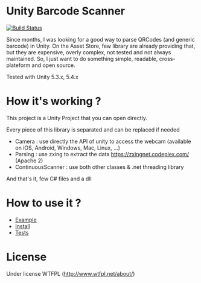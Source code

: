 # Unity Barcode Scanner
[![Build Status](https://travis-ci.org/kefniark/UnityBarcodeScanner.svg?branch=master)](https://travis-ci.org/kefniark/UnityBarcodeScanner)

Since months, I was looking for a good way to parse QRCodes (and generic barcode) in Unity.
On the Asset Store, few library are already providing that, but they are expensive, overly complex, not tested and not always maintained.
So, I just want to do something simple, readable, cross-plateform and open source.

Tested with Unity 5.3.x, 5.4.x

# How it's working ?
This project is a Unity Project that you can open directly.

Every piece of this library is separated and can be replaced if needed
* Camera : use directly the API of unity to access the webcam (available on iOS, Android, Windows, Mac, Linux, ...)
* Parsing : use zxing to extract the data https://zxingnet.codeplex.com/ (Apache 2)
* ContinuousScanner : use both other classes & .net threading library

And that's it, few C# files and a dll

# How to use it ?
* [Example](Assets/Samples/)
* [Install](Assets/)
* [Tests](Assets/Editor/)

# License
Under license WTFPL (http://www.wtfpl.net/about/)